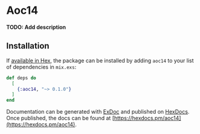 # Aoc14

**TODO: Add description**

## Installation

If [available in Hex](https://hex.pm/docs/publish), the package can be installed
by adding `aoc14` to your list of dependencies in `mix.exs`:

```elixir
def deps do
  [
    {:aoc14, "~> 0.1.0"}
  ]
end
```

Documentation can be generated with [ExDoc](https://github.com/elixir-lang/ex_doc)
and published on [HexDocs](https://hexdocs.pm). Once published, the docs can
be found at [https://hexdocs.pm/aoc14](https://hexdocs.pm/aoc14).

